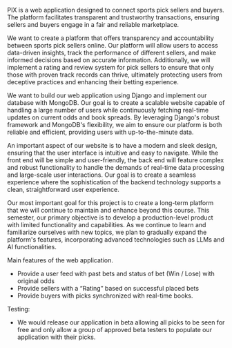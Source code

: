 
PIX is a web application designed to connect sports pick sellers and buyers. The platform facilitates transparent and trustworthy transactions, ensuring sellers and buyers engage in a fair and reliable marketplace.

We want to create a platform that offers transparency and accountability between sports pick sellers online. Our platform will allow users to access data-driven insights, track the performance of different sellers, and make informed decisions based on accurate information. Additionally, we will implement a rating and review system for pick sellers to ensure that only those with proven track records can thrive, ultimately protecting users from deceptive practices and enhancing their betting experience.

We want to build our web application using Django and implement our database with MongoDB. Our goal is to create a scalable website capable of handling a large number of users while continuously fetching real-time updates on current odds and book spreads. By leveraging Django's robust framework and MongoDB's flexibility, we aim to ensure our platform is both reliable and efficient, providing users with up-to-the-minute data.

An important aspect of our website is to have a modern and sleek design, ensuring that the user interface is intuitive and easy to navigate. While the front end will be simple and user-friendly, the back end will feature complex and robust functionality to handle the demands of real-time data processing and large-scale user interactions. Our goal is to create a seamless experience where the sophistication of the backend technology supports a clean, straightforward user experience.

Our most important goal for this project is to create a long-term platform that we will continue to maintain and enhance beyond this course. This semester, our primary objective is to develop a production-level product with limited functionality and capabilities. As we continue to learn and familiarize ourselves with new topics, we plan to gradually expand the platform's features, incorporating advanced technologies such as LLMs and AI functionalities. 

Main features of the web application. 
 - Provide a user feed with past bets and status of bet (Win / Lose) with original odds
 - Provide sellers with a “Rating” based on successful placed bets
 - Provide buyers with picks synchronized with real-time books.


Testing:
-	We would release our application in beta allowing all picks to be seen for free and only allow a group of approved beta testers to populate our application with their picks.
